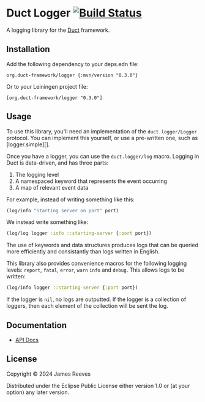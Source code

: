 # Duct Logger [![Build Status](https://github.com/duct-framework/logger/actions/workflows/test.yml/badge.svg)](https://github.com/duct-framework/logger/actions/workflows/test.yml)

A logging library for the [Duct][] framework.

[duct]: https://github.com/duct-framework/duct

## Installation

Add the following dependency to your deps.edn file:

    org.duct-framework/logger {:mvn/version "0.3.0"}

Or to your Leiningen project file:

    [org.duct-framework/logger "0.3.0"]

## Usage

To use this library, you'll need an implementation of the
`duct.logger/Logger` protocol. You can implement this yourself, or
use a pre-written one, such as [logger.simple][].

[logger.timbre]: https://github.com/duct-framework/logger.simple

Once you have a logger, you can use the `duct.logger/log`
macro. Logging in Duct is data-driven, and has three parts:

1. The logging level
2. A namespaced keyword that represents the event occurring
3. A map of relevant event data

For example, instead of writing something like this:

```clojure
(log/info "Starting server on port" port)
```

We instead write something like:

```clojure
(log/log logger :info ::starting-server {:port port})
```

The use of keywords and data structures produces logs that can be
queried more efficiently and consistantly than logs written in
English.

This library also provides convenience macros for the following logging
levels: `report`, `fatal`, `error`, `warn` `info` and `debug`. This
allows logs to be written:

```clojure
(log/info logger ::starting-server {:port port})
```

If the logger is `nil`, no logs are outputted. If the logger is a
collection of loggers, then each element of the collection will be sent
the log.

## Documentation

* [API Docs](https://duct-framework.github.io/logger/duct.logger.html)

## License

Copyright © 2024 James Reeves

Distributed under the Eclipse Public License either version 1.0 or (at
your option) any later version.
